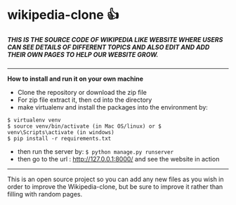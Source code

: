 # wikipedia-clone  :+1:

##### THIS IS THE SOURCE CODE OF WIKIPEDIA LIKE WEBSITE WHERE USERS CAN SEE DETAILS OF DIFFERENT TOPICS AND ALSO EDIT AND ADD THEIR OWN PAGES TO HELP OUR WEBSITE GROW.
---
**How to install and run it on your own machine**
- Clone the repository or download the zip file
- For zip file extract it, then cd into the directory 
- make virtualenv and install the packages into the environment by:
```
$ virtualenv venv
$ source venv/bin/activate (in Mac OS/linux) or $ venv\Scripts\activate (in windows)
$ pip install -r requirements.txt
```
- then run the server by:
`$ python manage.py runserver`
- then go to the url : http://127.0.0.1:8000/ and see the website in action

---

This is an open source project so you can add any new files as you wish in order to improve the Wikipedia-clone, but be sure to improve it rather than filling with random pages.

